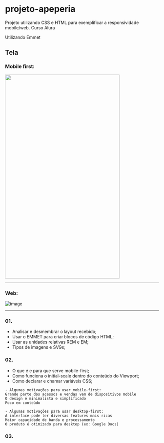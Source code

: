 # projeto-apeperia

Projeto utilizando CSS e HTML para exemplificar a responsividade mobile/web. Curso Alura 

Utilizando Emmet

## Tela

### Mobile first:

<img width="375" height="667" src="https://user-images.githubusercontent.com/66702430/192076121-58828d91-d0bd-4e15-b395-0ffcdc59140b.png"/>

---

### Web:
![image](https://user-images.githubusercontent.com/66702430/192076154-f4781ae8-a0d1-4908-8803-3c23f39dd8af.png)

---

### 01.

- Analisar e desmembrar o layout recebido;
- Usar o EMMET para criar blocos de código HTML;
- Usar as unidades relativas REM e EM;
- Tipos de imagens e SVGs;

### 02.

- O que é e para que serve mobile-first;
- Como funciona o initial-scale dentro do conteúdo do Viewport;
- Como declarar e chamar variáveis CSS;

```
- Algumas motivações para usar mobile-first:
Grande parte dos acessos e vendas vem de dispositivos mobile
O design é minimalista e simplificado
Foco em conteúdo

- Algumas motivações para usar desktop-first:
A interface pode ter diversas features mais ricas
Maior capacidade de banda e processamento
O produto é otimizado para desktop (ex: Google Docs)
```

### 03.



